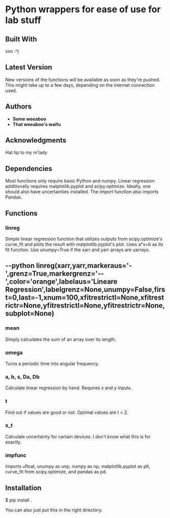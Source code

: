 # Python wrappers for ease of use for lab stuff

## Built With

vim :^)

## Latest Version

New versions of the functions will be available as soon as they're pushed. This might take up to a few days, depending on the internet connection used.

## Authors

* **Some weeaboo**
* **That weeaboo's waifu**

## Acknowledgments

Hat tip to my m'lady

## Dependencies

Most functions only require basic Python and numpy. Linear regression additionally requires matplotlib.pyplot and scipy.optimize. Ideally, one should also have uncertainties installed. The import function also imports Pandas.

## Functions

### linreg

Simple linear regression function that utilizes outputs from scipy.optimize's curve_fit and plots the result with matplotlib.pyplot's plot. Uses a*x+b as its fit function. Use unumpy=True if the xarr and yarr arrays are uarrays.

--python
linreg(xarr,yarr,markeraus='-',grenz=True,markergrenz='--',color='orange',labelaus='Lineare Regression',labelgrenz=None,unumpy=False,first=0,last=-1,xnum=100,xfitrestrictl=None,xfitrestrictr=None,yfitrestrictl=None,yfitrestrictr=None,subplot=None)
--

### mean

Simply calculates the sum of an array over its length.

### omega

Turns a periodic time into angular frequency.

### a, b, s, Da, Db

Calculate linear regression by hand. Requires x and y inputs.

### t

Find out if values are good or not. Optimal values are t < 2.

### s_t

Calculate uncertainty for certain devices. I don't know what this is for exactly.

### impfunc

Imports ufloat, unumpy as unp, numpy as np, matplotlib.pyplot as plt, curve_fit from scipy.optimize, and pandas as pd.

## Installation

$ pip install .

You can also just put this in the right directory.
